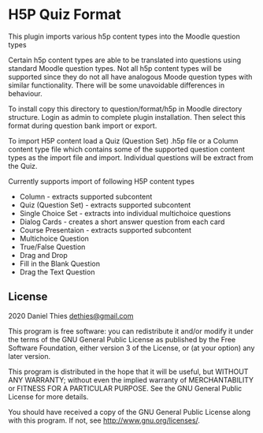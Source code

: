 # H5P Quiz Format #

This plugin imports various h5p content types into the Moodle question
types

Certain h5p content types are able to be translated into questions
using standard Moodle question types. Not all h5p content types will
be supported since they do not all have analogous Moode question types
with similar functionality. There will be some unavoidable differences
in behaviour.

To install copy this directory to question/format/h5p in Moodle directory
structure. Login as admin to complete plugin installation.  Then select
this format during question bank import or export.

To import H5P content load a Quiz (Question Set) .h5p file or a Column
content type file which contains some of the supported question content
types as the import file and import. Individual questions will be extract
from the Quiz.

Currently supports import of following H5P content types

* Column - extracts supported subcontent 
* Quiz (Question Set) - extracts supported subcontent 
* Single Choice Set - extracts into individual multichoice questions
* Dialog Cards - creates a short answer question from each card
* Course Presentaion - extracts supported subcontent
* Multichoice Question 
* True/False Question 
* Drag and Drop
* Fill in the Blank Question
* Drag the Text Question

## License ##

2020 Daniel Thies <dethies@gmail.com>

This program is free software: you can redistribute it and/or modify it
under the terms of the GNU General Public License as published by the
Free Software Foundation, either version 3 of the License, or (at your
option) any later version.

This program is distributed in the hope that it will be useful, but
WITHOUT ANY WARRANTY; without even the implied warranty of MERCHANTABILITY
or FITNESS FOR A PARTICULAR PURPOSE.  See the GNU General Public License
for more details.

You should have received a copy of the GNU General Public License along
with this program.  If not, see <http://www.gnu.org/licenses/>.
